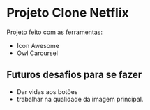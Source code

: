 # Projeto Clone Netflix

Projeto feito com as ferramentas:

- Icon Awesome
- Owl Caroursel

## Futuros desafios para se fazer

- Dar vidas aos botões
- trabalhar na qualidade da imagem principal.
